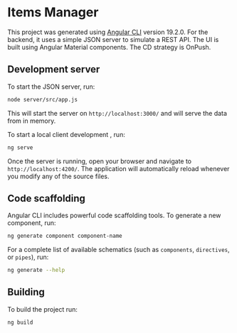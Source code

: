# Items Manager

This project was generated using [Angular CLI](https://github.com/angular/angular-cli) version 19.2.0.
For the backend, it uses a simple JSON server to simulate a REST API.
The UI is built using Angular Material components.
The CD strategy is OnPush.

## Development server

To start the JSON server, run:

```bash
node server/src/app.js
```
This will start the server on `http://localhost:3000/` and will serve the data from in memory.

To start a local client development , run:

```bash
ng serve
```

Once the server is running, open your browser and navigate to `http://localhost:4200/`. The application will automatically reload whenever you modify any of the source files.

## Code scaffolding

Angular CLI includes powerful code scaffolding tools. To generate a new component, run:

```bash
ng generate component component-name
```

For a complete list of available schematics (such as `components`, `directives`, or `pipes`), run:

```bash
ng generate --help
```

## Building

To build the project run:

```bash
ng build
```
